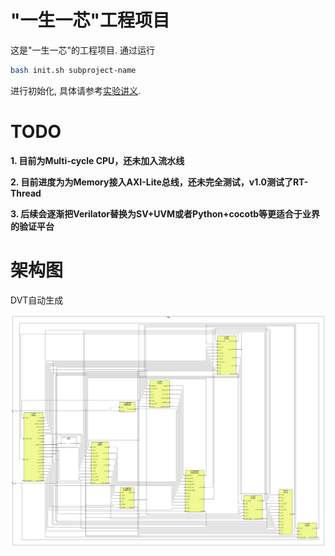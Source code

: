 # "一生一芯"工程项目

这是"一生一芯"的工程项目. 通过运行
```bash
bash init.sh subproject-name
```
进行初始化, 具体请参考[实验讲义][lecture note].

[lecture note]: https://ysyx.oscc.cc/docs/


# TODO
**1. 目前为Multi-cycle CPU，还未加入流水线**

**2. 目前进度为为Memory接入AXI-Lite总线，还未完全测试，v1.0测试了RT-Thread**

**3. 后续会逐渐把Verilator替换为SV+UVM或者Python+cocotb等更适合于业界的验证平台**

# 架构图
DVT自动生成

![image](/npc/schematic_of_top.png)
